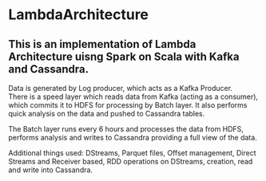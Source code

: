 # LambdaArchitecture
## This is an implementation of Lambda Architecture uisng Spark on Scala with Kafka and Cassandra.   

Data is generated by Log producer, which acts as a Kafka Producer.   
There is a speed layer which reads data from Kafka (acting as a consumer), which commits it to HDFS for processing by Batch layer. 
It also performs quick analysis on the data and pushed to Cassandra tables.   

The Batch layer runs every 6 hours and processes the data from HDFS, performs analysis and writes to Cassandra providing a full view of the data.  

Additional things used: DStreams, Parquet files, Offset management, Direct Streams and Receiver based, RDD operations on DStreams, 
creation, read and write into Cassandra.

